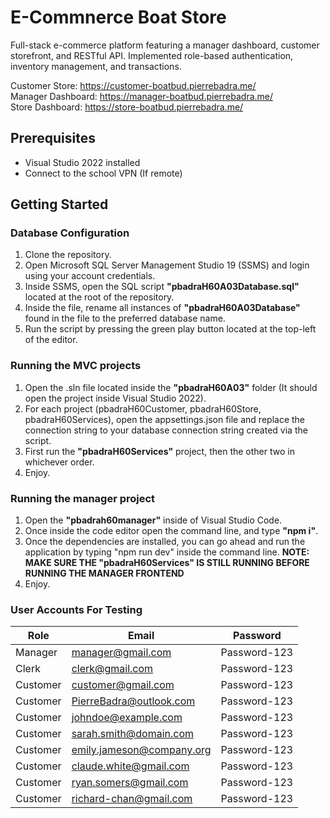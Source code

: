 # E-Commnerce Boat Store
Full-stack e-commerce platform featuring a manager dashboard, customer storefront, and RESTful API. Implemented role-based authentication, inventory management, and transactions.

Customer Store: https://customer-boatbud.pierrebadra.me/ \
Manager Dashboard: https://manager-boatbud.pierrebadra.me/ \
Store Dashboard: https://store-boatbud.pierrebadra.me/

## Prerequisites
- Visual Studio 2022 installed
- Connect to the school VPN (If remote)

## Getting Started

### Database Configuration
1. Clone the repository.
2. Open Microsoft SQL Server Management Studio 19 (SSMS) and login using your account credentials.
3. Inside SSMS, open the SQL script **"pbadraH60A03Database.sql"** located at the root of the repository.
5. Inside the file, rename all instances of **"pbadraH60A03Database"** found in the file to the preferred database name.
6. Run the script by pressing the green play button located at the top-left of the editor.

### Running the MVC projects
1. Open the .sln file located inside the **"pbadraH60A03"** folder (It should open the project inside Visual Studio 2022).
2. For each project (pbadraH60Customer, pbadraH60Store, pbadraH60Services), open the appsettings.json file and replace the connection string to your database connection string created via the script.
3. First run the **"pbadraH60Services"** project, then the other two in whichever order.
4. Enjoy.

### Running the manager project
1. Open the **"pbadrah60manager"** inside of Visual Studio Code.
2. Once inside the code editor open the command line, and type **"npm i"**.
3. Once the dependencies are installed, you can go ahead and run the application by typing "npm run dev" inside the command line.
**NOTE: MAKE SURE THE "pbadraH60Services" IS STILL RUNNING BEFORE RUNNING THE MANAGER FRONTEND**
5. Enjoy.

### User Accounts For Testing
| **Role**   | **Email**                      | **Password**    |
|------------|--------------------------------|-----------------|
| Manager    | manager@gmail.com              | Password-123    |
| Clerk      | clerk@gmail.com                | Password-123    |
| Customer   | customer@gmail.com             | Password-123    |
| Customer   | PierreBadra@outlook.com        | Password-123    |
| Customer   | johndoe@example.com            | Password-123    |
| Customer   | sarah.smith@domain.com         | Password-123    |
| Customer   | emily.jameson@company.org      | Password-123    |
| Customer   | claude.white@gmail.com         | Password-123    |
| Customer   | ryan.somers@gmail.com          | Password-123    |
| Customer   | richard-chan@gmail.com         | Password-123    |
